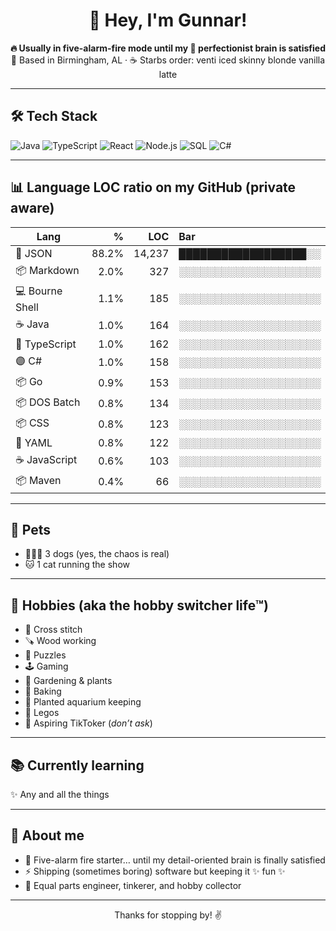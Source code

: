 <!-- Profile README for gunnarhurst -->

<h1 align="center">👋 Hey, I'm Gunnar!</h1>

<p align="center">
  <b>🔥 Usually in five-alarm-fire mode until my 🧠 perfectionist brain is satisfied</b><br/>
  🏡 Based in Birmingham, AL · ☕ Starbs order: venti iced skinny blonde vanilla latte
</p>

---

## 🛠️ Tech Stack
![Java](https://img.shields.io/badge/Java-ed8b00?logo=openjdk&logoColor=white)
![TypeScript](https://img.shields.io/badge/TypeScript-3178C6?logo=typescript&logoColor=white)
![React](https://img.shields.io/badge/React-20232a?logo=react&logoColor=61DAFB)
![Node.js](https://img.shields.io/badge/Node.js-339933?logo=node.js&logoColor=white)
![SQL](https://img.shields.io/badge/SQL-2F2F2F?logo=database&logoColor=white)
![C#](https://img.shields.io/badge/C%23%20.NET-512BD4?logo=dotnet&logoColor=white)

---

## 📊 Language LOC ratio on my GitHub (private aware)

<!--LANG_TABLE_START-->

| Lang | % | LOC | Bar |
|---|---:|---:|:---|
| 🧾 JSON | 88.2% | 14,237 | ██████████████████░░ |
| 📦 Markdown | 2.0% | 327 | ░░░░░░░░░░░░░░░░░░░░ |
| 💻 Bourne Shell | 1.1% | 185 | ░░░░░░░░░░░░░░░░░░░░ |
| ☕️ Java | 1.0% | 164 | ░░░░░░░░░░░░░░░░░░░░ |
| 🔷 TypeScript | 1.0% | 162 | ░░░░░░░░░░░░░░░░░░░░ |
| 🟣 C# | 1.0% | 158 | ░░░░░░░░░░░░░░░░░░░░ |
| 📦 Go | 0.9% | 153 | ░░░░░░░░░░░░░░░░░░░░ |
| 📦 DOS Batch | 0.8% | 134 | ░░░░░░░░░░░░░░░░░░░░ |
| 📦 CSS | 0.8% | 123 | ░░░░░░░░░░░░░░░░░░░░ |
| 📄 YAML | 0.8% | 122 | ░░░░░░░░░░░░░░░░░░░░ |
| ☕️ JavaScript | 0.6% | 103 | ░░░░░░░░░░░░░░░░░░░░ |
| 📦 Maven | 0.4% | 66 | ░░░░░░░░░░░░░░░░░░░░ |

<!--LANG_TABLE_END-->

---

## 🐾 Pets
- 🐶🐶🐶 3 dogs (yes, the chaos is real)  
- 🐱 1 cat running the show  

---

## 🎨 Hobbies (aka the hobby switcher life™)
- 🧵 Cross stitch  
- 🪚 Wood working  
- 🧩 Puzzles  
- 🕹️ Gaming  
- 🌱 Gardening & plants  
- 🍞 Baking  
- 🪸 Planted aquarium keeping  
- 🧱 Legos  
- 🎥 Aspiring TikToker (*don’t ask*)  

---

## 📚 Currently learning
✨ Any and all the things 

---

## 🧠 About me
- 🚨 Five-alarm fire starter… until my detail-oriented brain is finally satisfied  
- ⚡ Shipping (sometimes boring) software but keeping it ✨ fun ✨  
- 🌈 Equal parts engineer, tinkerer, and hobby collector  

---

<p align="center">
  Thanks for stopping by! ✌️
</p>
